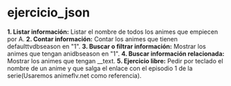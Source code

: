 # ejercicio_json


**1. Listar información:** Listar el nombre de todos los animes que empiecen por A.
**2. Contar información:** Contar los animes que tienen defaulttvdbseason en "1".
**3. Buscar o filtrar información:** Mostrar los animes que tengan anidbseason en "1".
**4. Buscar información relacionada:** Mostrar los animes que tengan __text.
**5. Ejercicio libre:** Pedir por teclado el nombre de un anime y que salga el enlace con el episodio 1 de la serie(Usaremos animeflv.net como referencia).


